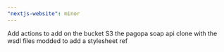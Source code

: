```yaml
---
"nextjs-website": minor
---
```


Add actions to add on the bucket S3 the pagopa soap api clone with the wsdl files modded to add a stylesheet ref

